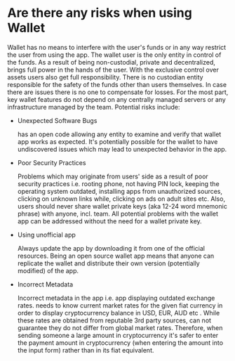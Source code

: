 # Are there any risks when using Wallet

Wallet has no means to interfere with the user's funds or in any way restrict the user from using the app. The wallet user is the only entity in control of the funds.
As a result of being non-custodial, private and decentralized, brings full power in the hands of the user. With the exclusive control over assets users also get full responsibility. There is no custodian entity responsible for the safety of the funds other than users themselves. In case there are issues there is no one to compensate for losses.
For the most part, key wallet features do not depend on any centrally managed servers or any infrastructure managed by the team.
Potential risks include:

- Unexpected Software Bugs

  has an open code allowing any entity to examine and verify that wallet app works as expected. It's potentially possible for the wallet to have undiscovered issues which may lead to unexpected behavior in the app.

- Poor Security Practices

  Problems which may originate from users' side as a result of poor security practices i.e. rooting phone, not having PIN lock, keeping the operating system outdated, installing apps from unauthorized sources, clicking on unknown links while, clicking on ads on adult sites etc. Also, users should never share wallet private keys (aka 12-24 word mnemonic phrase) with anyone, incl. team. All potential problems with the wallet app can be addressed without the need for a wallet private key.

- Using unofficial app

  Always update the app by downloading it from one of the official resources. Being an open source wallet app means that anyone can replicate the wallet and distribute their own version (potentially modified) of the app.

- Incorrect Metadata

  Incorrect metadata in the app i.e. app displaying outdated exchange rates. needs to know current market rates for the given fiat currency in order to display cryptocurrency balance in USD, EUR, AUD etc . While these rates are obtained from reputable 3rd party sources, can not guarantee they do not differ from global market rates. Therefore, when sending someone a large amount in cryptocurrency it's safer to enter the payment amount in cryptocurrency (when entering the amount into the input form) rather than in its fiat equivalent.
